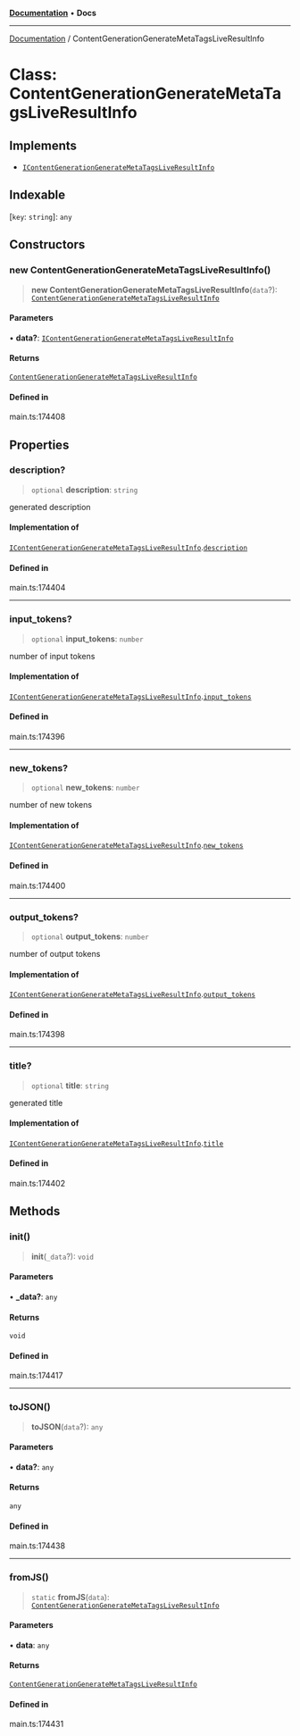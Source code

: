 [**Documentation**](../README.md) • **Docs**

***

[Documentation](../globals.md) / ContentGenerationGenerateMetaTagsLiveResultInfo

# Class: ContentGenerationGenerateMetaTagsLiveResultInfo

## Implements

- [`IContentGenerationGenerateMetaTagsLiveResultInfo`](../interfaces/IContentGenerationGenerateMetaTagsLiveResultInfo.md)

## Indexable

 \[`key`: `string`\]: `any`

## Constructors

### new ContentGenerationGenerateMetaTagsLiveResultInfo()

> **new ContentGenerationGenerateMetaTagsLiveResultInfo**(`data`?): [`ContentGenerationGenerateMetaTagsLiveResultInfo`](ContentGenerationGenerateMetaTagsLiveResultInfo.md)

#### Parameters

• **data?**: [`IContentGenerationGenerateMetaTagsLiveResultInfo`](../interfaces/IContentGenerationGenerateMetaTagsLiveResultInfo.md)

#### Returns

[`ContentGenerationGenerateMetaTagsLiveResultInfo`](ContentGenerationGenerateMetaTagsLiveResultInfo.md)

#### Defined in

main.ts:174408

## Properties

### description?

> `optional` **description**: `string`

generated description

#### Implementation of

[`IContentGenerationGenerateMetaTagsLiveResultInfo`](../interfaces/IContentGenerationGenerateMetaTagsLiveResultInfo.md).[`description`](../interfaces/IContentGenerationGenerateMetaTagsLiveResultInfo.md#description)

#### Defined in

main.ts:174404

***

### input\_tokens?

> `optional` **input\_tokens**: `number`

number of input tokens

#### Implementation of

[`IContentGenerationGenerateMetaTagsLiveResultInfo`](../interfaces/IContentGenerationGenerateMetaTagsLiveResultInfo.md).[`input_tokens`](../interfaces/IContentGenerationGenerateMetaTagsLiveResultInfo.md#input_tokens)

#### Defined in

main.ts:174396

***

### new\_tokens?

> `optional` **new\_tokens**: `number`

number of new tokens

#### Implementation of

[`IContentGenerationGenerateMetaTagsLiveResultInfo`](../interfaces/IContentGenerationGenerateMetaTagsLiveResultInfo.md).[`new_tokens`](../interfaces/IContentGenerationGenerateMetaTagsLiveResultInfo.md#new_tokens)

#### Defined in

main.ts:174400

***

### output\_tokens?

> `optional` **output\_tokens**: `number`

number of output tokens

#### Implementation of

[`IContentGenerationGenerateMetaTagsLiveResultInfo`](../interfaces/IContentGenerationGenerateMetaTagsLiveResultInfo.md).[`output_tokens`](../interfaces/IContentGenerationGenerateMetaTagsLiveResultInfo.md#output_tokens)

#### Defined in

main.ts:174398

***

### title?

> `optional` **title**: `string`

generated title

#### Implementation of

[`IContentGenerationGenerateMetaTagsLiveResultInfo`](../interfaces/IContentGenerationGenerateMetaTagsLiveResultInfo.md).[`title`](../interfaces/IContentGenerationGenerateMetaTagsLiveResultInfo.md#title)

#### Defined in

main.ts:174402

## Methods

### init()

> **init**(`_data`?): `void`

#### Parameters

• **\_data?**: `any`

#### Returns

`void`

#### Defined in

main.ts:174417

***

### toJSON()

> **toJSON**(`data`?): `any`

#### Parameters

• **data?**: `any`

#### Returns

`any`

#### Defined in

main.ts:174438

***

### fromJS()

> `static` **fromJS**(`data`): [`ContentGenerationGenerateMetaTagsLiveResultInfo`](ContentGenerationGenerateMetaTagsLiveResultInfo.md)

#### Parameters

• **data**: `any`

#### Returns

[`ContentGenerationGenerateMetaTagsLiveResultInfo`](ContentGenerationGenerateMetaTagsLiveResultInfo.md)

#### Defined in

main.ts:174431

